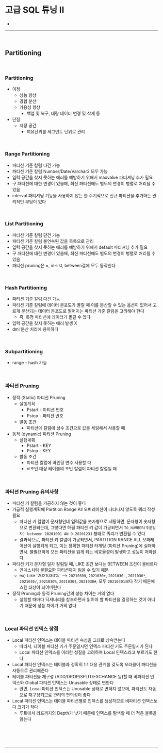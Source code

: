 # 고급 SQL 튜닝 II
> 
* 

<hr>
<br>

## Partitioning
#### 

<br>

### Partitioning
* 이점
  * 성능 향상
  * 경합 분산
  * 가용성 향상
    * 백업 및 복구, 대량 데이터 변경 및 삭제 등
* 단점
  * 저장 공간
    * 여유단위를 세그먼트 단위로 관리

<br>

### Range Partitioning
* 파티션 기준 칼럼 다건 가능
* 파티션 기준 칼럼 Number/Date/Varchar2 모두 가능
* 입력 공간을 찾지 못하는 에러를 예방하기 위해서 maxvalue 파티셔닝 추가 필요
* 구 파티션에 대한 변경이 있을때, 최신 파티션에도 별도의 변경이 병렬로 처리될 수 있음
* interval 파티셔닝 기능을 사용하지 않는 한 주기적으로 신규 파티션을 추가하는 관리적인 부담이 있다

<br>

### List Partitioning
* 파티션 기준 칼럼 단건 가능
* 파티션 기준 칼럼 불연속된 값을 목록으로 관리
* 입력 공간을 찾지 못하는 에러를 예방하기 위해서 default 파티셔닝 추가 필요
* 구 파티션에 대한 변경이 있을때, 최신 파티션에도 별도의 변경이 병렬로 처리될 수 있음
* 파티션 pruning은 =, in-list, between절에 모두 동작한다

<br>

### Hash Partitioning
* 파티션 기준 칼럼 다건 가능
* 파티션 기준 칼럼에 데이터 분포도가 몰릴 때 이를 분산할 수 있는 옵션이 없어서 고르게 분산되는 데이터 분포도로 떨어지는 파티션 기준 칼럼을 고려해야 한다
  * 즉, 특정 파티션에 데이터가 몰릴 수 있다
* 입력 공간을 찾지 못하는 에러 발생 X
* dml 분산 처리에 용이하다

<br>

### Subpartitioning
* range - hash 가능

<br>

### 파티션 Pruning
* 정적 (Static) 파티션 Pruning
  * 실행계획
    * Pstart - 파티션 번호
    * Pstop - 파티션 번호
  * 발동 조건
    * 파티션에 칼럼에 상수 조건으로 값을 세팅해서 사용할 때
* 동적 (dynamic) 파티션 Pruning
  * 실행계획
    * Pstart - KEY
    * Pstop - KEY
  * 발동 조건
    * 파티션 칼럼에 바인딩 변수 사용할 때
    * nl조인 대상 테이블의 조인 칼럼이 파티션 칼럼일 때

<br>

### 파티션 Pruning 유의사항
* 파티션 키 칼럼을 가공하지 않는 것이 좋다
* 가급적 실행계획에 Partition Range All 오퍼레이션이 나타나지 않도록 쿼리 작성 필요
  * 파티션 키 칼럼이 문자형인데 입력값을 숫자형으로 세팅하면, 문자형이 숫자형으로 변환되는데, 그렇다면 하필 파티션 키 값이 가공되면서 `TO_NUMBER(주문일자) between 20201001 AN D 20201231` 형태로 쿼리가 변환될 수 있다
  * 결과적으로, 파티션 키 칼럼이 가공되면서, PARTITION RANGE ALL 오퍼레이션이 실행되게 되고, 이는 정확한 파티션 타게팅 (파티션 Pruning)에 실패하면서, 불필요하게 모든 파티션을 읽게 되는 비효율성이 발생하고 성능이 저하된다
* 파티션 키가 문자형 일자 칼럼일 때, LIKE 조건 보다는 BETWEEN 조건이 올바르다
  * 인덱스처럼 불필요한 파티션까지 읽을 수 있기 때문
  * ex) Like '2021030%' --> `20210300`, `2021030+`, `2021030-`, `2021030*`, `2021030/`, `2021030%`, `2021030$`, `2021030#`, 모두 `20210301`보다 작기 때문에 스캔 대상이 되어버린다
* 정적 Pruning과 동적 Pruning간의 성능 차이는 거의 없다
  * 실행할 때마다 딕셔너리를 참조하면서 읽어야 할 파티션을 결정하는 것이 아니기 때문에 성능 차이가 거의 없다

<br>

### Local 파티션 인덱스 장점
* Local 파티션 인덱스는 테이블 파티션 속성을 그대로 상속받는다
  * 따라서, 테이블 파티션 키가 주문일시면 인덱스 파티션 키도 주문일시가 된다
  * Local 파티션 인덱스를 이러한 성질을 고려하여 Local 인덱스라고 부르기도 한다
* Local 파티션 인덱스는 테이블과 정확히 1:1 대응 관계를 갖도록 오라클이 파티션을 자동으로 관리해준다
* 테이블 파티션을 재구성 (ADD/DROP/SPLIT/EXCHANGE 등)할 때 비파티션 인덱스와 Global 파티션 인덱스는 Unusable 상태로 변한다
  * 반면, Local 파티션 인덱스는 Unusable 상태로 변하지 않으며, 파티션도 자동으로 재구성되므로 관리의 편의성이 좋다
* Local 파티션 인덱스는 테이블 파티션별로 인덱스를 생성하므로 비파티션 인덱스보다 크기가 작다
  * 루트에서 리프까지의 Depth가 낮기 때문에 인덱스를 탐색할 때 더 적은 블록을 읽는다


<br>

### 

<br>
<hr>
<br>

